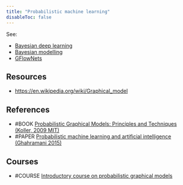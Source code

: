 ```yaml
---
title: "Probabilistic machine learning"
disableToc: false 
---
```


See:
- [Bayesian deep learning](AI/Deep%20learning/Bayesian%20deep%20learning.md)
- [Bayesian modelling](AI/Bayesian%20modelling.md)
- [GFlowNets](AI/Deep%20learning/GFlowNets.md)


## Resources
- https://en.wikipedia.org/wiki/Graphical_model

## References
- #BOOK [Probabilistic Graphical Models: Principles and Techniques (Koller, 2009 MIT)](http://pgm.stanford.edu/ )
- #PAPER [Probabilistic machine learning and artificial intelligence (Ghahramani 2015)](https://www.nature.com/articles/nature14541)

## Courses
- #COURSE [Introductory course on probabilistic graphical models](https://ermongroup.github.io/cs228-notes/)

